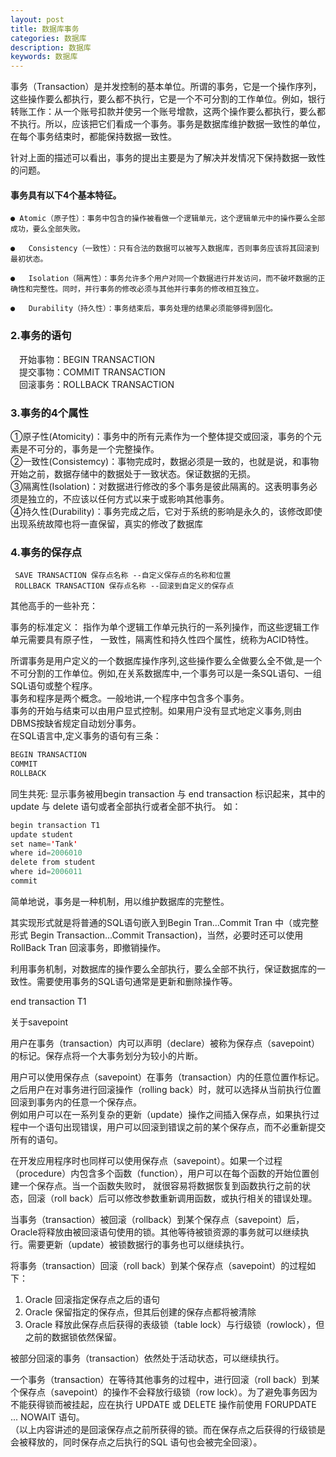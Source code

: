 ```yaml
---
layout: post
title: 数据库事务
categories: 数据库
description: 数据库
keywords: 数据库
---
```


事务（Transaction）是并发控制的基本单位。所谓的事务，它是一个操作序列，这些操作要么都执行，要么都不执行，它是一个不可分割的工作单位。例如，银行转账工作：从一个账号扣款并使另一个账号增款，这两个操作要么都执行，要么都不执行。所以，应该把它们看成一个事务。事务是数据库维护数据一致性的单位，在每个事务结束时，都能保持数据一致性。

针对上面的描述可以看出，事务的提出主要是为了解决并发情况下保持数据一致性的问题。

#### 事务具有以下4个基本特征。

	● Atomic（原子性）：事务中包含的操作被看做一个逻辑单元，这个逻辑单元中的操作要么全部成功，要么全部失败。

	●   Consistency（一致性）：只有合法的数据可以被写入数据库，否则事务应该将其回滚到最初状态。

	●   Isolation（隔离性）：事务允许多个用户对同一个数据进行并发访问，而不破坏数据的正确性和完整性。同时，并行事务的修改必须与其他并行事务的修改相互独立。

	●   Durability（持久性）：事务结束后，事务处理的结果必须能够得到固化。


### 2.事务的语句
　开始事物：BEGIN TRANSACTION  
　提交事物：COMMIT TRANSACTION  
　回滚事务：ROLLBACK TRANSACTION  
### 3.事务的4个属性
  ①原子性(Atomicity)：事务中的所有元素作为一个整体提交或回滚，事务的个元素是不可分的，事务是一个完整操作。  
  ②一致性(Consistemcy)：事物完成时，数据必须是一致的，也就是说，和事物开始之前，数据存储中的数据处于一致状态。保证数据的无损。  
  ③隔离性(Isolation)：对数据进行修改的多个事务是彼此隔离的。这表明事务必须是独立的，不应该以任何方式以来于或影响其他事务。  
  ④持久性(Durability)：事务完成之后，它对于系统的影响是永久的，该修改即使出现系统故障也将一直保留，真实的修改了数据库  
### 4.事务的保存点
     SAVE TRANSACTION 保存点名称 --自定义保存点的名称和位置  
     ROLLBACK TRANSACTION 保存点名称 --回滚到自定义的保存点  

 

 其他高手的一些补充：

 事务的标准定义： 指作为单个逻辑工作单元执行的一系列操作，而这些逻辑工作单元需要具有原子性，  一致性，隔离性和持久性四个属性，统称为ACID特性。

所谓事务是用户定义的一个数据库操作序列,这些操作要么全做要么全不做,是一个不可分割的工作单位。例如,在关系数据库中,一个事务可以是一条SQL语句、一组SQL语句或整个程序。   
事务和程序是两个概念。一般地讲,一个程序中包含多个事务。  
事务的开始与结束可以由用户显式控制。如果用户没有显式地定义事务,则由DBMS按缺省规定自动划分事务。  
在SQL语言中,定义事务的语句有三条：
```java 
BEGIN TRANSACTION 
COMMIT 
ROLLBACK
```

同生共死:
显示事务被用begin transaction 与 end transaction 标识起来，其中的 update 与 delete 语句或者全部执行或者全部不执行。 如：  
```java
begin transaction T1
update student
set name='Tank'
where id=2006010
delete from student
where id=2006011
commit
```
简单地说，事务是一种机制，用以维护数据库的完整性。  

其实现形式就是将普通的SQL语句嵌入到Begin Tran...Commit Tran 中（或完整形式 Begin Transaction...Commit Transaction)，当然，必要时还可以使用RollBack Tran 回滚事务，即撤销操作。

利用事务机制，对数据库的操作要么全部执行，要么全部不执行，保证数据库的一致性。需要使用事务的SQL语句通常是更新和删除操作等。

end transaction T1



关于savepoint

用户在事务（transaction）内可以声明（declare）被称为保存点（savepoint）的标记。保存点将一个大事务划分为较小的片断。  

用户可以使用保存点（savepoint）在事务（transaction）内的任意位置作标记。之后用户在对事务进行回滚操作（rolling back）时，就可以选择从当前执行位置回滚到事务内的任意一个保存点。  
例如用户可以在一系列复杂的更新（update）操作之间插入保存点，如果执行过程中一个语句出现错误，用户可以回滚到错误之前的某个保存点，而不必重新提交所有的语句。  

在开发应用程序时也同样可以使用保存点（savepoint）。如果一个过程（procedure）内包含多个函数（function），用户可以在每个函数的开始位置创建一个保存点。当一个函数失败时， 就很容易将数据恢复到函数执行之前的状态，回滚（roll back）后可以修改参数重新调用函数，或执行相关的错误处理。

当事务（transaction）被回滚（rollback）到某个保存点（savepoint）后，Oracle将释放由被回滚语句使用的锁。其他等待被锁资源的事务就可以继续执行。需要更新（update）被锁数据行的事务也可以继续执行。

将事务（transaction）回滚（roll back）到某个保存点（savepoint）的过程如
下：
1. Oracle 回滚指定保存点之后的语句  
2. Oracle 保留指定的保存点，但其后创建的保存点都将被清除  
3. Oracle 释放此保存点后获得的表级锁（table lock）与行级锁（rowlock），但之前的数据锁依然保留。  

被部分回滚的事务（transaction）依然处于活动状态，可以继续执行。

一个事务（transaction）在等待其他事务的过程中，进行回滚（roll back）到某个保存点（savepoint）的操作不会释放行级锁（row lock）。为了避免事务因为不能获得锁而被挂起，应在执行 UPDATE 或 DELETE 操作前使用 FORUPDATE ... NOWAIT 语句。  
（以上内容讲述的是回滚保存点之前所获得的锁。而在保存点之后获得的行级锁是会被释放的，同时保存点之后执行的SQL 语句也会被完全回滚）。

 